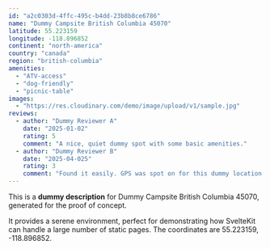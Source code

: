 ```yaml
---
id: "a2c0303d-4ffc-495c-b4dd-23b8b8ce6786"
name: "Dummy Campsite British Columbia 45070"
latitude: 55.223159
longitude: -118.896852
continent: "north-america"
country: "canada"
region: "british-columbia"
amenities:
  - "ATV-access"
  - "dog-friendly"
  - "picnic-table"
images:
  - "https://res.cloudinary.com/demo/image/upload/v1/sample.jpg"
reviews:
  - author: "Dummy Reviewer A"
    date: "2025-01-02"
    rating: 5
    comment: "A nice, quiet dummy spot with some basic amenities."
  - author: "Dummy Reviewer B"
    date: "2025-04-025"
    rating: 3
    comment: "Found it easily. GPS was spot on for this dummy location."
---
```


This is a **dummy description** for Dummy Campsite British Columbia 45070, generated for the proof of concept.

It provides a serene environment, perfect for demonstrating how SvelteKit can handle a large number of static pages. The coordinates are 55.223159, -118.896852.
